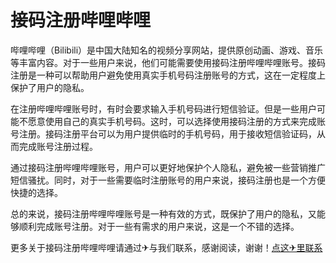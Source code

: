 # 接码注册哔哩哔哩

哔哩哔哩（Bilibili）是中国大陆知名的视频分享网站，提供原创动画、游戏、音乐等丰富内容。对于一些用户来说，他们可能需要使用接码注册哔哩哔哩账号。接码注册是一种可以帮助用户避免使用真实手机号码注册账号的方式，这在一定程度上保护了用户的隐私。

在注册哔哩哔哩账号时，有时会要求输入手机号码进行短信验证。但是一些用户可能不愿意使用自己的真实手机号码。这时，可以选择使用接码注册的方式来完成账号注册。接码注册平台可以为用户提供临时的手机号码，用于接收短信验证码，从而完成账号注册过程。

通过接码注册哔哩哔哩账号，用户可以更好地保护个人隐私，避免被一些营销推广短信骚扰。同时，对于一些需要临时注册账号的用户来说，接码注册也是一个方便快捷的选择。

总的来说，接码注册哔哩哔哩账号是一种有效的方式，既保护了用户的隐私，又能够顺利完成账号注册。对于一些有需求的用户来说，这是一个不错的选择。

更多关于接码注册哔哩哔哩请通过✈与我们联系，感谢阅读，谢谢！[点这✈里联系](https://ss.k02.cc)